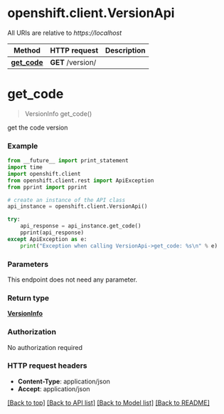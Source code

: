 # openshift.client.VersionApi

All URIs are relative to *https://localhost*

Method | HTTP request | Description
------------- | ------------- | -------------
[**get_code**](VersionApi.md#get_code) | **GET** /version/ | 


# **get_code**
> VersionInfo get_code()



get the code version

### Example 
```python
from __future__ import print_statement
import time
import openshift.client
from openshift.client.rest import ApiException
from pprint import pprint

# create an instance of the API class
api_instance = openshift.client.VersionApi()

try: 
    api_response = api_instance.get_code()
    pprint(api_response)
except ApiException as e:
    print("Exception when calling VersionApi->get_code: %s\n" % e)
```

### Parameters
This endpoint does not need any parameter.

### Return type

[**VersionInfo**](VersionInfo.md)

### Authorization

No authorization required

### HTTP request headers

 - **Content-Type**: application/json
 - **Accept**: application/json

[[Back to top]](#) [[Back to API list]](../README.md#documentation-for-api-endpoints) [[Back to Model list]](../README.md#documentation-for-models) [[Back to README]](../README.md)

